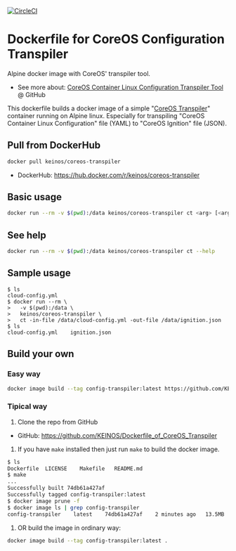 [![CircleCI](https://circleci.com/gh/KEINOS/Dockerfile_of_CoreOS_Transpiler.svg?style=svg)](https://circleci.com/gh/KEINOS/Dockerfile_of_CoreOS_Transpiler)

# Dockerfile for CoreOS Configuration Transpiler

Alpine docker image with CoreOS' transpiler tool.

- See more about: [CoreOS Container Linux Configuration Transpiler Tool](https://github.com/coreos/container-linux-config-transpiler) @ GitHub

This dockerfile builds a docker image of a simple "[CoreOS Transpiler](https://github.com/coreos/container-linux-config-transpiler)" container running on Alpine linux. Especially for transpiling "CoreOS Container Linux Configuration" file (YAML) to "CoreOS Ignition" file (JSON).

## Pull from DockerHub

```bash
docker pull keinos/coreos-transpiler
```

- DockerHub: <https://hub.docker.com/r/keinos/coreos-transpiler>

## Basic usage

```bash
docker run --rm -v $(pwd):/data keinos/coreos-transpiler ct <arg> [<arg> <arg> ...]
```

## See help

```bash
docker run --rm -v $(pwd):/data keinos/coreos-transpiler ct --help
```

## Sample usage

```shellsession
$ ls
cloud-config.yml
$ docker run --rm \
>   -v $(pwd):/data \
>   keinos/coreos-transpiler \
>   ct -in-file /data/cloud-config.yml -out-file /data/ignition.json
$ ls
cloud-config.yml    ignition.json
```

## Build your own

### Easy way

```bash
docker image build --tag config-transpiler:latest https://github.com/KEINOS/Dockerfile_of_CoreOS_Transpiler.git
```

### Tipical way

1. Clone the repo from GitHub

  - GitHub: <https://github.com/KEINOS/Dockerfile_of_CoreOS_Transpiler>

1. If you have `make` installed then just run `make` to build the docker image. 

  ```bash
  $ ls
  Dockerfile  LICENSE    Makefile   README.md
  $ make
  ...
  Successfully built 74db61a427af
  Successfully tagged config-transpiler:latest
  $ docker image prune -f
  $ docker image ls | grep config-transpiler
  config-transpiler    latest    74db61a427af    2 minutes ago   13.5MB
  ```

1. OR build the image in ordinary way:

  ```bash
  docker image build --tag config-transpiler:latest .
  ```
